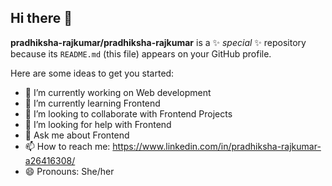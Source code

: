 ## Hi there 👋


**pradhiksha-rajkumar/pradhiksha-rajkumar** is a ✨ _special_ ✨ repository because its `README.md` (this file) appears on your GitHub profile.

Here are some ideas to get you started:

- 🔭 I’m currently working on Web development
- 🌱 I’m currently learning Frontend
- 👯 I’m looking to collaborate with Frontend Projects
- 🤔 I’m looking for help with Frontend
- 💬 Ask me about Frontend
- 📫 How to reach me: https://www.linkedin.com/in/pradhiksha-rajkumar-a26416308/
- 😄 Pronouns: She/her
  

